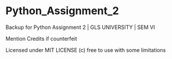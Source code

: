 # Python_Assignment_2
Backup for Python Assignment 2 | GLS UNIVERSITY | SEM VI

Mention Credits if counterfeit

Licensed under MIT LICENSE (c) free to use with some limitations
